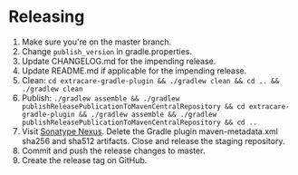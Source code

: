 # Releasing

1. Make sure you're on the master branch.
2. Change `publish_version` in gradle.properties. 
3. Update CHANGELOG.md for the impending release.
4. Update README.md if applicable for the impending release.
5. Clean: `cd extracare-gradle-plugin && ./gradlew clean && cd .. && ./gradlew clean`
6. Publish: `./gradlew assemble && ./gradlew publishReleasePublicationToMavenCentralRepository && cd extracare-gradle-plugin && ./gradlew assemble && ./gradlew publishReleasePublicationToMavenCentralRepository && cd ..`
7. Visit [Sonatype Nexus](https://oss.sonatype.org/#stagingRepositories). Delete the Gradle plugin
   maven-metadata.xml sha256 and sha512 artifacts. Close and release the staging repository.
8. Commit and push the release changes to master.
9. Create the release tag on GitHub.
